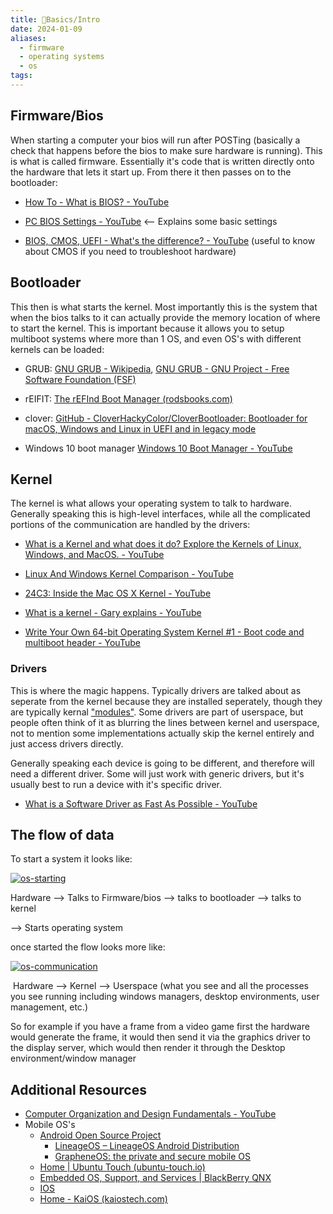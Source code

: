 ```yaml
---
title: 🌱Basics/Intro
date: 2024-01-09
aliases:
  - firmware
  - operating systems
  - os
tags:
---
```


## Firmware/Bios

When starting a computer your bios will run after POSTing (basically a check that happens before the bios to make sure hardware is running). This is what is called firmware. Essentially it's code that is written directly onto the hardware that lets it start up. From there it then passes on to the bootloader:

- [How To - What is BIOS? - YouTube](https://www.youtube.com/watch?v=ncUmWthHrU0)
    
- [PC BIOS Settings - YouTube](https://www.youtube.com/watch?v=ezubjTO7rRI) <-- Explains some basic settings
    
- [BIOS, CMOS, UEFI - What's the difference? - YouTube](https://www.youtube.com/watch?v=LGz0Io_dh_I) (useful to know about CMOS if you need to troubleshoot hardware)
    

## Bootloader

This then is what starts the kernel. Most importantly this is the system that when the bios talks to it can actually provide the memory location of where to start the kernel. This is important because it allows you to setup multiboot systems where more than 1 OS, and even OS's with different kernels can be loaded:

- GRUB: [GNU GRUB - Wikipedia](https://en.wikipedia.org/wiki/GNU_GRUB), [GNU GRUB - GNU Project - Free Software Foundation (FSF)](https://www.gnu.org/software/grub/)
    
- rEIFIT: [The rEFInd Boot Manager (rodsbooks.com)](https://www.rodsbooks.com/refind/)
    
- clover: [GitHub - CloverHackyColor/CloverBootloader: Bootloader for macOS, Windows and Linux in UEFI and in legacy mode](https://github.com/CloverHackyColor/CloverBootloader)
    
- Windows 10 boot manager [Windows 10 Boot Manager - YouTube](https://www.youtube.com/watch?v=coeo_8RqeZA)
    

## Kernel

The kernel is what allows your operating system to talk to hardware. Generally speaking this is high-level interfaces, while all the complicated portions of the communication are handled by the drivers:

- [What is a Kernel and what does it do? Explore the Kernels of Linux, Windows, and MacOS. - YouTube](https://www.youtube.com/watch?v=IvGdY6luTtU)
    
- [Linux And Windows Kernel Comparison - YouTube](https://www.youtube.com/watch?v=Nz-vWYM-2Gw)
    
- [24C3: Inside the Mac OS X Kernel - YouTube](https://www.youtube.com/watch?v=-7GMHB3Plc8)
    
- [What is a kernel - Gary explains - YouTube](https://www.youtube.com/watch?v=mycVSMyShk8)
    
- [Write Your Own 64-bit Operating System Kernel #1 - Boot code and multiboot header - YouTube](https://www.youtube.com/watch?v=FkrpUaGThTQ)
    

### Drivers

This is where the magic happens. Typically drivers are talked about as seperate from the kernel because they are installed seperately, though they are typically kernal ["modules"](https://en.wikipedia.org/wiki/Loadable_kernel_module). Some drivers are part of userspace, but people often think of it as blurring the lines between kernel and userspace, not to mention some implementations actually skip the kernel entirely and just access drivers directly.

Generally speaking each device is going to be different, and therefore will need a different driver. Some will just work with generic drivers, but it's usually best to run a device with it's specific driver.

- [What is a Software Driver as Fast As Possible - YouTube](https://www.youtube.com/watch?v=t-aRlwLI-b0)

## The flow of data

To start a system it looks like:

[![os-starting](https://gist.githubusercontent.com/Descent098/ab3bc88425c71e36f3583d916b9ee2b9/raw/c8497db3647bcb1e934120a32b60775c1874ee8f/os-starting.png)](https://gist.githubusercontent.com/Descent098/ab3bc88425c71e36f3583d916b9ee2b9/raw/c8497db3647bcb1e934120a32b60775c1874ee8f/os-starting.png)

Hardware --> Talks to Firmware/bios --> talks to bootloader --> talks to kernel

--> Starts operating system

once started the flow looks more like:

[![os-communication](https://gist.githubusercontent.com/Descent098/ab3bc88425c71e36f3583d916b9ee2b9/raw/c43b126c242e1834e3e4c015940e5735d1adc861/os-communication.png)](https://gist.githubusercontent.com/Descent098/ab3bc88425c71e36f3583d916b9ee2b9/raw/c43b126c242e1834e3e4c015940e5735d1adc861/os-communication.png)

 Hardware --> Kernel --> Userspace (what you see and all the processes you see running including windows managers, desktop environments, user management, etc.)

So for example if you have a frame from a video game first the hardware would generate the frame, it would then send it via the graphics driver to the display server, which would then render it through the Desktop environment/window manager


## Additional Resources
- [Computer Organization and Design Fundamentals - YouTube](https://www.youtube.com/playlist?list=PLxfrSxK7P38X7XfG4X8Y9cdOURvC7ObMF)
- Mobile OS's
	- [Android Open Source Project](https://source.android.com/)
		- [LineageOS – LineageOS Android Distribution](https://lineageos.org/)
		- [GrapheneOS: the private and secure mobile OS](https://grapheneos.org/)
	- [Home | Ubuntu Touch (ubuntu-touch.io)](https://ubuntu-touch.io/)
	- [Embedded OS, Support, and Services | BlackBerry QNX](https://blackberry.qnx.com/en)
	- [IOS](https://www.apple.com/ca/ios)
	- [Home - KaiOS (kaiostech.com)](https://www.kaiostech.com/)